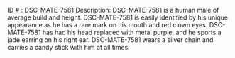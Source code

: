 ID # : DSC-MATE-7581
Description: DSC-MATE-7581 is a human male of average build and height. DSC-MATE-7581 is easily identified by his unique appearance as he has a rare mark on his mouth and red clown eyes. DSC-MATE-7581 has had his head replaced with metal purple, and he sports a jade earring on his right ear. DSC-MATE-7581 wears a silver chain and carries a candy stick with him at all times.